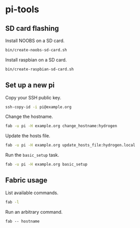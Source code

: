 # pi-tools

## SD card flashing

Install NOOBS on a SD card.

```sh
bin/create-noobs-sd-card.sh
```

Install raspbian on a SD card.

```sh
bin/create-raspbian-sd-card.sh
```


## Set up a new pi

Copy your SSH public key.

```sh
ssh-copy-id -i pi@example.org
```

Change the hostname.

```sh
fab -u pi -H example.org change_hostname:hydrogen
```

Update the hosts file.

```sh
fab -u pi -H example.org update_hosts_file:hydrogen.local
```

Run the `basic_setup` task.

```sh
fab -u pi -H example.org basic_setup
```


## Fabric usage

List available commands.

```sh
fab -l
```

Run an arbitrary command.

```sy
fab -- hostname
```
